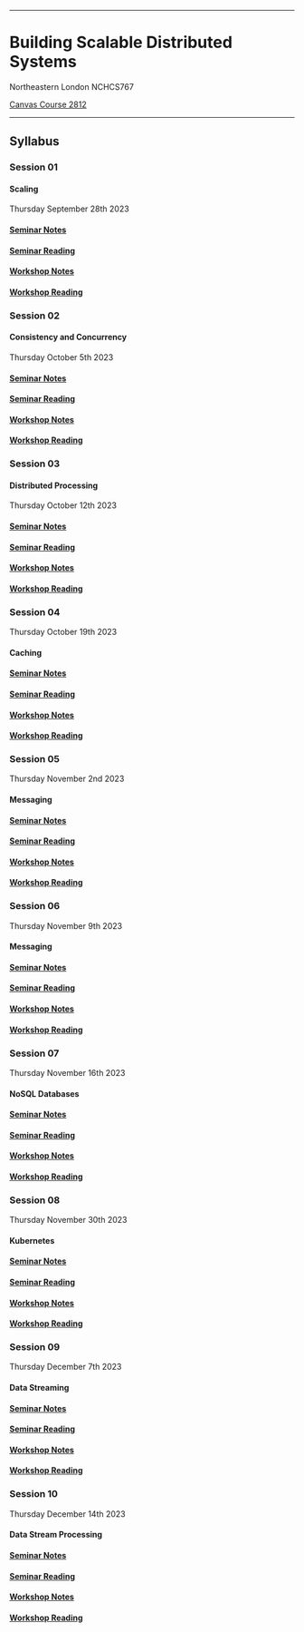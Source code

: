 
---

# Building Scalable Distributed Systems
Northeastern London NCHCS767

[Canvas Course 2812](https://alexcasper.github.io/NCHCS767/)

---

## Syllabus
### Session 01
#### Scaling
Thursday September 28th 2023

#### [Seminar Notes](https://github.com/alexcasper/NCHCS767/blob/main/docs/01/01.md)

#### [Seminar Reading](https://github.com/alexcasper/NCHCS767/blob/main/docs/01/02.md)

#### [Workshop Notes](https://github.com/alexcasper/NCHCS767/blob/main/docs/01/03.md)

#### [Workshop Reading](https://github.com/alexcasper/NCHCS767/blob/main/docs/01/04.md)

### Session 02
#### Consistency and Concurrency
Thursday October 5th 2023

#### [Seminar Notes](https://github.com/alexcasper/NCHCS767/blob/main/docs/02/01.md)

#### [Seminar Reading](https://github.com/alexcasper/NCHCS767/blob/main/docs/02/02.md)

#### [Workshop Notes](https://github.com/alexcasper/NCHCS767/blob/main/docs/02/03.md)

#### [Workshop Reading](https://github.com/alexcasper/NCHCS767/blob/main/docs/02/04.md)

### Session 03
#### Distributed Processing
Thursday October 12th 2023
#### [Seminar Notes](https://github.com/alexcasper/NCHCS767/blob/main/docs/03/01.md)

#### [Seminar Reading](https://github.com/alexcasper/NCHCS767/blob/main/docs/03/02.md)

#### [Workshop Notes](https://github.com/alexcasper/NCHCS767/blob/main/docs/03/03.md)

#### [Workshop Reading](https://github.com/alexcasper/NCHCS767/blob/main/docs/03/04.md)

### Session 04
Thursday October 19th 2023
#### Caching

#### [Seminar Notes](https://github.com/alexcasper/NCHCS767/blob/main/docs/04/01.md)

#### [Seminar Reading](https://github.com/alexcasper/NCHCS767/blob/main/docs/04/02.md)

#### [Workshop Notes](https://github.com/alexcasper/NCHCS767/blob/main/docs/04/03.md)

#### [Workshop Reading](https://github.com/alexcasper/NCHCS767/blob/main/docs/04/04.md)

### Session 05
Thursday November 2nd 2023
#### Messaging

#### [Seminar Notes](https://github.com/alexcasper/NCHCS767/blob/main/docs/05/01.md)

#### [Seminar Reading](https://github.com/alexcasper/NCHCS767/blob/main/docs/05/02.md)

#### [Workshop Notes](https://github.com/alexcasper/NCHCS767/blob/main/docs/05/03.md)

#### [Workshop Reading](https://github.com/alexcasper/NCHCS767/blob/main/docs/05/04.md)

### Session 06
Thursday November 9th 2023
#### Messaging

#### [Seminar Notes](https://github.com/alexcasper/NCHCS767/blob/main/docs/06/01.md)

#### [Seminar Reading](https://github.com/alexcasper/NCHCS767/blob/main/docs/06/02.md)

#### [Workshop Notes](https://github.com/alexcasper/NCHCS767/blob/main/docs/06/03.md)

#### [Workshop Reading](https://github.com/alexcasper/NCHCS767/blob/main/docs/06/04.md)

### Session 07
Thursday November 16th 2023
#### NoSQL Databases

#### [Seminar Notes](https://github.com/alexcasper/NCHCS767/blob/main/docs/07/01.md)

#### [Seminar Reading](https://github.com/alexcasper/NCHCS767/blob/main/docs/07/02.md)

#### [Workshop Notes](https://github.com/alexcasper/NCHCS767/blob/main/docs/07/03.md)

#### [Workshop Reading](https://github.com/alexcasper/NCHCS767/blob/main/docs/07/04.md)

### Session 08
Thursday November 30th 2023
#### Kubernetes

#### [Seminar Notes](https://github.com/alexcasper/NCHCS767/blob/main/docs/08/01.md)

#### [Seminar Reading](https://github.com/alexcasper/NCHCS767/blob/main/docs/08/02.md)

#### [Workshop Notes](https://github.com/alexcasper/NCHCS767/blob/main/docs/08/03.md)

#### [Workshop Reading](https://github.com/alexcasper/NCHCS767/blob/main/docs/08/04.md)

### Session 09
Thursday December 7th 2023
#### Data Streaming

#### [Seminar Notes](https://github.com/alexcasper/NCHCS767/blob/main/docs/09/01.md)

#### [Seminar Reading](https://github.com/alexcasper/NCHCS767/blob/main/docs/09/02.md)

#### [Workshop Notes](https://github.com/alexcasper/NCHCS767/blob/main/docs/09/03.md)

#### [Workshop Reading](https://github.com/alexcasper/NCHCS767/blob/main/docs/09/04.md)

### Session 10
Thursday December 14th 2023
#### Data Stream Processing

#### [Seminar Notes](https://github.com/alexcasper/NCHCS767/blob/main/docs/10/01.md)

#### [Seminar Reading](https://github.com/alexcasper/NCHCS767/blob/main/docs/10/02.md)

#### [Workshop Notes](https://github.com/alexcasper/NCHCS767/blob/main/docs/10/03.md)

#### [Workshop Reading](https://github.com/alexcasper/NCHCS767/blob/main/docs/10/04.md)